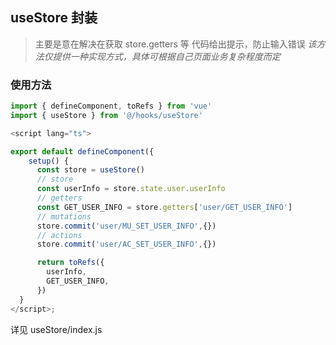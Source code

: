 ## useStore 封装

> 主要是意在解决在获取 store.getters 等 代码给出提示，防止输入错误
> _该方法仅提供一种实现方式，具体可根据自己页面业务复杂程度而定_

### 使用方法

```js
import { defineComponent, toRefs } from 'vue'
import { useStore } from '@/hooks/useStore'

<script lang="ts">

export default defineComponent({
    setup() {
      const store = useStore()
      // store
      const userInfo = store.state.user.userInfo
      // getters
      const GET_USER_INFO = store.getters['user/GET_USER_INFO']
      // mutations
      store.commit('user/MU_SET_USER_INFO',{})
      // actions
      store.commit('user/AC_SET_USER_INFO',{})

      return toRefs({
        userInfo,
        GET_USER_INFO,
      })
  }
</script>;
```

详见 useStore/index.js
